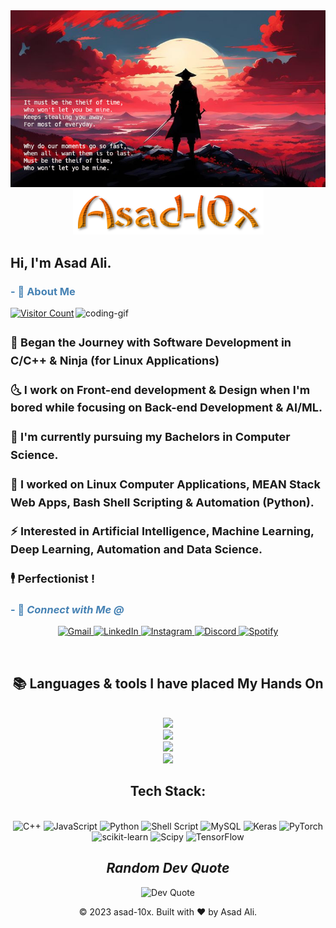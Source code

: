 

<!-- Header Pic at the top of readme.md -->
<div align="center">
  <img src="./images/header.jpeg" alt="Header Image" width="800">
</div>


<!-- Username Pic under the Header-->
<div align="center">
  <img src="./images/username-styled.png" alt="Styled Username">
</div>

<!-- Greetings-->
<div>
  <h2 align="left" color: #1e90ff;"> Hi, I'm Asad Ali. </h2>
</div>

<!-- [![](https://visitcount.itsvg.in/api?id=Asad-10x&label=Profile%20Views&color=4&icon=0&pretty=true)](https://visitcount.itsvg.in) -->

<!-- About Me -->
<div>
  <h3 style="color: #4682b4;"> - 💫 About Me </h3> 

  <!-- the gif in about me section -->
  <img align="right" alt="coding-gif" width="400" src="https://i.giphy.com/media/v1.Y2lkPTc5MGI3NjExcDN5OXJsMWlkNDVjdzVzM2RyNTd4eHFzcDR6N3JneXJ6Nmw4bmUwMiZlcD12MV9pbnRlcm5hbF9naWZfYnlfaWQmY3Q9Zw/3ov9jNziFTMfzSumAw/giphy.gif">

<!-- Profile views -->
  <p align="left" > <a href="https://visitcount.itsvg.in">
  <img src="https://visitcount.itsvg.in/api?id=Asad-10x&label=Profile%20Views&color=4&icon=0&pretty=true" alt="Visitor Count"/></a> </p>

  <h4 style="font-size: 18px; line-height: 1.6;">

  🎇 Began the Journey with Software Development in C/C++ & Ninja (for Linux Applications)

  🌜 I work on Front-end development & Design when I'm bored while focusing on Back-end Development & AI/ML.

  🌱 I'm currently pursuing my Bachelors in Computer Science.

  💸 I worked on Linux Computer Applications, MEAN Stack Web Apps, Bash Shell Scripting & Automation (Python).

  ⚡ Interested in Artificial Intelligence, Machine Learning, Deep Learning, Automation and Data Science.

  🕴️ Perfectionist !
  </h4>
</div>

<!-- Contact Information -->
<h3 style="color: #4682b4;">- 🤝 <i> Connect with Me @ </i></h3>
<p align="center">
  <a href="mailto:selcouth683@gmail.com" target="_blank">
    <img src="https://img.shields.io/badge/Gmail-333333?style=for-the-badge&logo=gmail&logoColor=red" alt="Gmail" />
  </a> 
  <a href="https://www.linkedin.com/in/asad-ali-353031215/" target="_blank">
    <img src="https://img.shields.io/badge/LinkedIn-0077B5?style=for-the-badge&logo=linkedin&logoColor=white" alt="LinkedIn" />
  </a> 
    <a href="https://www.instagram.com/asad.x19/" target="_blank">
      <img src="https://img.shields.io/badge/Instagram-E4405F?style=for-the-badge&logo=instagram&logoColor=white" alt="Instagram" />
  </a>
  <a href="https://discord.com/users/roxel_" target="_blank">
      <img src="https://img.shields.io/badge/Discord-5865F2?style=for-the-badge&logo=discord&logoColor=white" alt="Discord" />
  </a>
  <a href="https://open.spotify.com/user/31f4xvoedtujyrcaxpadoytxnqoe?si=Ytva7XFZQIe9bepT1qx3Cw" target="_blank">
      <img src="https://img.shields.io/badge/Spotify-1DB954?style=for-the-badge&logo=spotify&logoColor=white" alt="Spotify" />
  </a>
</p>


<!-- Languages and tools i've place my hands on... -->
<br/>
<h2 align="center">📚 Languages & tools I have placed My Hands On </h2>
<br/>
<div align="center">
    <img src="https://skillicons.dev/icons?i=bootstrap,html,css,vscode,github,git,obsidian,webstorm,pycharm" /><br>
    <img src="https://skillicons.dev/icons?i=c,bash,kali,arch,ubuntu,neovim,javascript,mysql,tensorflow" /><br>
    <img src="https://skillicons.dev/icons?i=cpp,rust,vim,electron,gcp,debian,python,emacs,pwsh" /><br>
    <img src="https://skillicons.dev/icons?i=angular,nodejs,mongodb,atom,typescript,firebase,flutter,postman,aws" /><br>
</div>
<!-- Tech Stack -->
<div align="center">
  <h2>Tech Stack: </h2>
  <br>
  <div align="center"> 
         <img src="https://img.shields.io/badge/c++-%2300599C.svg?style=for-the-badge&logo=c%2B%2B&logoColor=white" alt="C++" />
          <img src="https://img.shields.io/badge/javascript-%23323330.svg?style=for-the-badge&logo=javascript&logoColor=%23F7DF1E" alt="JavaScript" />
          <img src="https://img.shields.io/badge/python-3670A0?style=for-the-badge&logo=python&logoColor=ffdd54" alt="Python" />
          <img src="https://img.shields.io/badge/shell_script-%23121011.svg?style=for-the-badge&logo=gnu-bash&logoColor=white" alt="Shell Script" />
          <img src="https://img.shields.io/badge/mysql-4479A1.svg?style=for-the-badge&logo=mysql&logoColor=white" alt="MySQL" />
          <img src="https://img.shields.io/badge/Keras-%23D00000.svg?style=for-the-badge&logo=Keras&logoColor=white" alt="Keras" />
          <img src="https://img.shields.io/badge/PyTorch-%23EE4C2C.svg?style=for-the-badge&logo=PyTorch&logoColor=white" alt="PyTorch" />
          <img src="https://img.shields.io/badge/scikit--learn-%23F7931E.svg?style=for-the-badge&logo=scikit-learn&logoColor=white" alt="scikit-learn" />
          <img src="https://img.shields.io/badge/SciPy-%230C55A5.svg?style=for-the-badge&logo=scipy&logoColor=%white" alt="Scipy" />
          <img src="https://img.shields.io/badge/TensorFlow-%23FF6F00.svg?style=for-the-badge&logo=TensorFlow&logoColor=white" alt="TensorFlow" />
  </div>
</div>
<!-- Support Me -->
<!-- Github Stats -->
<!-- Top contributed repos --> 
<!-- Random Dev Quote -->


<div align="center">
  <h2> <i> Random Dev Quote </i> </h2>
  
  ![Dev Quote](https://quotes-github-readme.vercel.app/api?type=horizontal&theme=radical)
</div>

<!-- footer -->
<p align="center">
    © 2023  asad-10x. 
    Built with ❤️ by Asad Ali.
</p>














